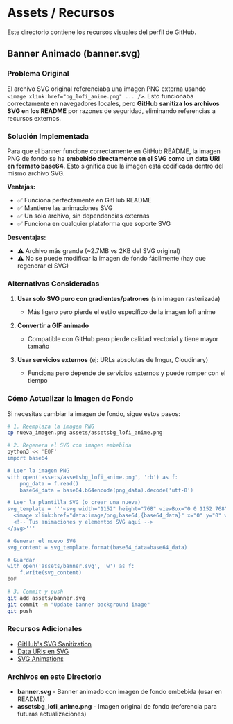 # Assets / Recursos

Este directorio contiene los recursos visuales del perfil de GitHub.

## Banner Animado (banner.svg)

### Problema Original
El archivo SVG original referenciaba una imagen PNG externa usando `<image xlink:href="bg_lofi_anime.png" ... />`. Esto funcionaba correctamente en navegadores locales, pero **GitHub sanitiza los archivos SVG en los README** por razones de seguridad, eliminando referencias a recursos externos.

### Solución Implementada
Para que el banner funcione correctamente en GitHub README, la imagen PNG de fondo se ha **embebido directamente en el SVG como un data URI en formato base64**. Esto significa que la imagen está codificada dentro del mismo archivo SVG.

**Ventajas:**
- ✅ Funciona perfectamente en GitHub README
- ✅ Mantiene las animaciones SVG
- ✅ Un solo archivo, sin dependencias externas
- ✅ Funciona en cualquier plataforma que soporte SVG

**Desventajas:**
- ⚠️ Archivo más grande (~2.7MB vs 2KB del SVG original)
- ⚠️ No se puede modificar la imagen de fondo fácilmente (hay que regenerar el SVG)

### Alternativas Consideradas

1. **Usar solo SVG puro con gradientes/patrones** (sin imagen rasterizada)
   - Más ligero pero pierde el estilo específico de la imagen lofi anime

2. **Convertir a GIF animado**
   - Compatible con GitHub pero pierde calidad vectorial y tiene mayor tamaño

3. **Usar servicios externos** (ej: URLs absolutas de Imgur, Cloudinary)
   - Funciona pero depende de servicios externos y puede romper con el tiempo

### Cómo Actualizar la Imagen de Fondo

Si necesitas cambiar la imagen de fondo, sigue estos pasos:

```bash
# 1. Reemplaza la imagen PNG
cp nueva_imagen.png assets/assetsbg_lofi_anime.png

# 2. Regenera el SVG con imagen embebida
python3 << 'EOF'
import base64

# Leer la imagen PNG
with open('assets/assetsbg_lofi_anime.png', 'rb') as f:
    png_data = f.read()
    base64_data = base64.b64encode(png_data).decode('utf-8')

# Leer la plantilla SVG (o crear una nueva)
svg_template = '''<svg width="1152" height="768" viewBox="0 0 1152 768" xmlns="http://www.w3.org/2000/svg" xmlns:xlink="http://www.w3.org/1999/xlink">
  <image xlink:href="data:image/png;base64,{base64_data}" x="0" y="0" width="1152" height="768" />
  <!-- Tus animaciones y elementos SVG aquí -->
</svg>'''

# Generar el nuevo SVG
svg_content = svg_template.format(base64_data=base64_data)

# Guardar
with open('assets/banner.svg', 'w') as f:
    f.write(svg_content)
EOF

# 3. Commit y push
git add assets/banner.svg
git commit -m "Update banner background image"
git push
```

### Recursos Adicionales

- [GitHub's SVG Sanitization](https://github.com/github/markup/issues/556)
- [Data URIs en SVG](https://developer.mozilla.org/en-US/docs/Web/HTTP/Basics_of_HTTP/Data_URIs)
- [SVG Animations](https://developer.mozilla.org/en-US/docs/Web/SVG/SVG_animation_with_SMIL)

### Archivos en este Directorio

- **banner.svg** - Banner animado con imagen de fondo embebida (usar en README)
- **assetsbg_lofi_anime.png** - Imagen original de fondo (referencia para futuras actualizaciones)
